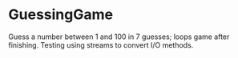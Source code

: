 # GuessingGame
Guess a number between 1 and 100 in 7 guesses; loops game after finishing. Testing using streams to convert I/O methods. 
